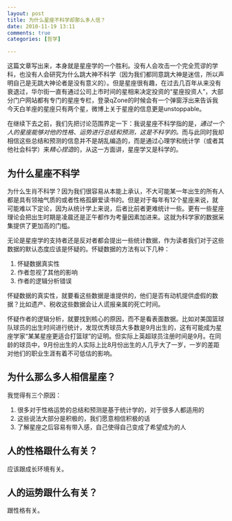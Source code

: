 ```yaml
---
layout: post
title: 为什么星座不科学却那么多人信？
date: 2010-11-19 13:11
comments: true
categories: [哲学]

---
```


这篇文章写出来，本身就是星座学的一个胜利。没有人会攻击一个完全荒谬的学科，也没有人会研究为什么跳大神不科学（因为我们都同意跳大神是迷信，所以声明自己是无跳大神论者是没有意义的）。但是星座很有趣，在过去几百年从来没有衰退过，华尔街一直有通过公司上市时间的星相来决定投资的“星座投资人”，大部分门户网站都有专门的星座专栏，登录qZone的时候会有一个弹窗浮出来告诉我今天白羊座的星座只有两个星，微博上关于星座的信息更是unstoppable。

在继续下去之前，我们先把讨论范围界定一下：我说星座不科学指的是，<em>通过一个人的星座能够对他的性格、运势进行总结和预测，这是不科学的。</em>而与此同时我却相信这些总结和预测的信息并不是胡乱编造的，而是通过心理学和统计学（或者其他社会科学）来<em>精心捏造</em>的，从这一方面讲，星座学又是科学的。
<h2>为什么星座不科学</h2>
为什么生肖不科学？因为我们很容易从本能上承认，不大可能某一年出生的所有人都是具有领袖气质的或者性格孤僻爱读书的。但是对于每年有12个星座来说，就可能难以下定论，因为从统计学上来说，后者比前者更难统计一些。更有一些星座理论会把出生时期是凌晨还是正午都作为考量因素加进来。这就为科学家的数据采集提供了更加高的门槛。

无论是星座学的支持者还是反对者都会提出一些统计数据，作为读者我们对于这些数据的默认态度应该是怀疑的。怀疑数据的方法有以下几种：
<ol>
	<li>怀疑数据真实性</li>
	<li>作者忽视了其他的影响</li>
	<li>作者的逻辑分析错误</li></ol>
怀疑数据的真实性，就要看这些数据是谁提供的，他们是否有动机提供虚假的数据？比如遗产、税收这些数据会让人谎报亲属的死亡时间。

怀疑作者的逻辑分析，就要找到核心的原因，而不是看表面数据。比如对美国篮球队球员的出生时间进行统计，发现优秀球员大多数是9月出生的，这有可能成为星座学家“某某星座更适合打篮球”的证明。但实际上英超球员注册时间是9月。在同龄的球员中，9月份出生的人实际上比8月份出生的人几乎大了一岁，一岁的差距对他们的职业生涯有着不可低估的影响。
<h2>为什么那么多人相信星座？</h2>
我觉得有三个原因：
<ol>
	<li>很多对于性格运势的总结和预测是基于统计学的，对于很多人都适用的</li>
	<li>这些说法大部分是积极的，我们愿意相信积极的话</li>
	<li>了解星座之后容易有带入感，自己使得自己变成了希望成为的人</li></ol><h2>人的性格跟什么有关？</h2>
应该跟成长环境有关。
<h2>人的运势跟什么有关？</h2>
跟性格有关。

